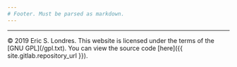 ```yaml
---
# Footer. Must be parsed as markdown.
---
```

<footer>
  <hr>
  © 2019 Eric S. Londres. This website is licensed under the terms of the [GNU GPL](/gpl.txt). You can view the source code [here]({{ site.gitlab.repository_url }}).
</footer>
